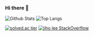 ### Hi there 👋
![Github Stats](https://github-readme-stats.vercel.app/api?username=DPS0340&show_icons=true&theme=dracula) ![Top Langs](https://github-readme-stats.vercel.app/api/top-langs/?username=DPS0340&layout=compact&theme=dracula)


[![solved.ac tier](http://mazassumnida.wtf/api/v2/generate_badge?boj=a891)](https://solved.ac/a891) [![jiho lee StackOverflow](https://github-readme-stackoverflow.vercel.app/?userID=11853111)](https://stackoverflow.com/users/11853111/jiho-lee)

